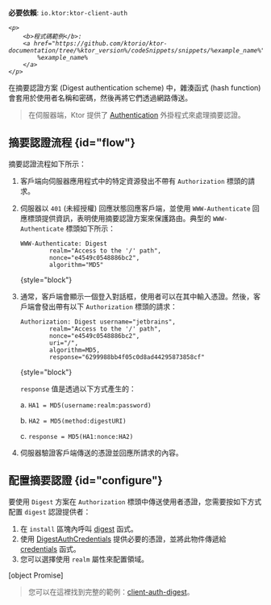 [//]: # (title: Ktor 客戶端中的摘要認證)

<tldr>
<p>
<b>必要依賴</b>: <code>io.ktor:ktor-client-auth</code>
</p>
<var name="example_name" value="client-auth-digest"/>

    <p>
        <b>程式碼範例</b>:
        <a href="https://github.com/ktorio/ktor-documentation/tree/%ktor_version%/codeSnippets/snippets/%example_name%">
            %example_name%
        </a>
    </p>
    
</tldr>

在摘要認證方案 (Digest authentication scheme) 中，雜湊函式 (hash function) 會套用於使用者名稱和密碼，然後再將它們透過網路傳送。

> 在伺服器端，Ktor 提供了 [Authentication](server-digest-auth.md) 外掛程式來處理摘要認證。

## 摘要認證流程 {id="flow"}

摘要認證流程如下所示：

1. 客戶端向伺服器應用程式中的特定資源發出不帶有 `Authorization` 標頭的請求。
2. 伺服器以 `401` (未經授權) 回應狀態回應客戶端，並使用 `WWW-Authenticate` 回應標頭提供資訊，表明使用摘要認證方案來保護路由。典型的 `WWW-Authenticate` 標頭如下所示：

   ```
   WWW-Authenticate: Digest
           realm="Access to the '/' path",
           nonce="e4549c0548886bc2",
           algorithm="MD5"
   ```
   {style="block"}

3. 通常，客戶端會顯示一個登入對話框，使用者可以在其中輸入憑證。然後，客戶端會發出帶有以下 `Authorization` 標頭的請求：

   ```
   Authorization: Digest username="jetbrains",
           realm="Access to the '/' path",
           nonce="e4549c0548886bc2",
           uri="/",
           algorithm=MD5,
           response="6299988bb4f05c0d8ad44295873858cf"
   ```
   {style="block"}

   `response` 值是透過以下方式產生的：

   a. `HA1 = MD5(username:realm:password)`

   b. `HA2 = MD5(method:digestURI)`

   c. `response = MD5(HA1:nonce:HA2)`

4. 伺服器驗證客戶端傳送的憑證並回應所請求的內容。

## 配置摘要認證 {id="configure"}

要使用 `Digest` 方案在 `Authorization` 標頭中傳送使用者憑證，您需要按如下方式配置 `digest` 認證提供者：

1. 在 `install` 區塊內呼叫 [digest](https://api.ktor.io/ktor-client/ktor-client-plugins/ktor-client-auth/io.ktor.client.plugins.auth.providers/digest.html) 函式。
2. 使用 [DigestAuthCredentials](https://api.ktor.io/ktor-client/ktor-client-plugins/ktor-client-auth/io.ktor.client.plugins.auth.providers/-digest-auth-credentials/index.html) 提供必要的憑證，並將此物件傳遞給 [credentials](https://api.ktor.io/ktor-client/ktor-client-plugins/ktor-client-auth/io.ktor.client.plugins.auth.providers/-digest-auth-config/credentials.html) 函式。
3. 您可以選擇使用 `realm` 屬性來配置領域。

[object Promise]

> 您可以在這裡找到完整的範例：[client-auth-digest](https://github.com/ktorio/ktor-documentation/tree/%ktor_version%/codeSnippets/snippets/client-auth-digest)。